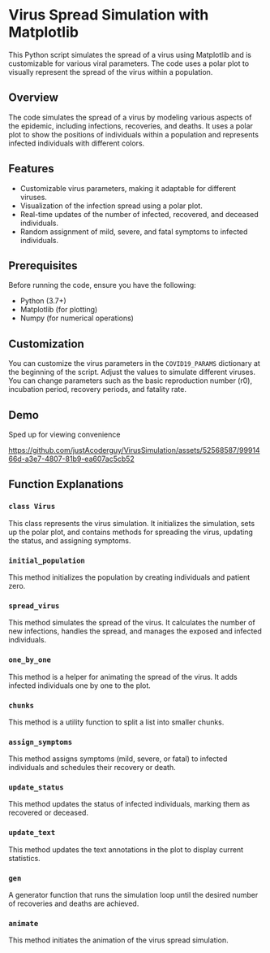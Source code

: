 # Virus Spread Simulation with Matplotlib

This Python script simulates the spread of a virus using Matplotlib and is customizable for various viral parameters. The code uses a polar plot to visually represent the spread of the virus within a population.

## Overview

The code simulates the spread of a virus by modeling various aspects of the epidemic, including infections, recoveries, and deaths. It uses a polar plot to show the positions of individuals within a population and represents infected individuals with different colors.

## Features

- Customizable virus parameters, making it adaptable for different viruses.
- Visualization of the infection spread using a polar plot.
- Real-time updates of the number of infected, recovered, and deceased individuals.
- Random assignment of mild, severe, and fatal symptoms to infected individuals.

## Prerequisites

Before running the code, ensure you have the following:

- Python (3.7+)
- Matplotlib (for plotting)
- Numpy (for numerical operations)

## Customization

You can customize the virus parameters in the `COVID19_PARAMS` dictionary at the beginning of the script. Adjust the values to simulate different viruses. You can change parameters such as the basic reproduction number (r0), incubation period, recovery periods, and fatality rate.

## Demo

Sped up for viewing convenience

https://github.com/justAcoderguy/VirusSimulation/assets/52568587/9991466d-a3e7-4807-81b9-ea607ac5cb52

## Function Explanations

### `class Virus`

This class represents the virus simulation. It initializes the simulation, sets up the polar plot, and contains methods for spreading the virus, updating the status, and assigning symptoms.

### `initial_population`

This method initializes the population by creating individuals and patient zero.

### `spread_virus`

This method simulates the spread of the virus. It calculates the number of new infections, handles the spread, and manages the exposed and infected individuals.

### `one_by_one`

This method is a helper for animating the spread of the virus. It adds infected individuals one by one to the plot.

### `chunks`

This method is a utility function to split a list into smaller chunks.

### `assign_symptoms`

This method assigns symptoms (mild, severe, or fatal) to infected individuals and schedules their recovery or death.

### `update_status`

This method updates the status of infected individuals, marking them as recovered or deceased.

### `update_text`

This method updates the text annotations in the plot to display current statistics.

### `gen`

A generator function that runs the simulation loop until the desired number of recoveries and deaths are achieved.

### `animate`

This method initiates the animation of the virus spread simulation.


